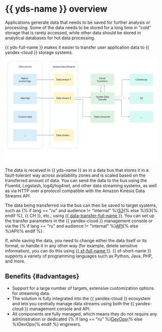 # {{ yds-name }} overview

Applications generate data that needs to be saved for further analysis or processing. Some of the data needs to be stored for a long time in <q>cold</q> storage that is rarely accessed, while other data should be stored in analytical databases for hot data processing.

{{ yds-full-name }} makes it easier to transfer user application data to {{ yandex-cloud }} storage systems.

![overview](../../_assets/data-streams/overview.svg)

The data is received in {{ yds-name }} as in a data bus that stores it in a fault-tolerant way across availability zones and is scaled based on the transferred amount of data. You can send the data to the bus using the Fluentd, Logstash, log4j/log4net, and other data streaming systems, as well as via HTTP over a protocol compatible with the Amazon Kinesis Data Streams API.

The data being transferred via the bus can then be saved to target systems, such as {% if lang == "ru" and audience != "internal" %}[S3](../../glossary/s3.md){% else %}S3{% endif %}, {{ CH }}, etc., using [{{ data-transfer-full-name }}](../../data-transfer/concepts/index.md). You can set up the transfer parameters in the {{ yandex-cloud }} management console or via the {% if lang == "ru" and audience != "internal" %}[API](../../glossary/rest-api.md){% else %}API{% endif %}.

If, while saving the data, you need to change either the data itself or its format, or handle it in any other way (for example, delete sensitive information), you can do this using [{{ sf-full-name }}](../../functions/concepts/index.md). {{ sf-short-name }} supports a variety of programming languages such as Python, Java, PHP, and more.

## Benefits {#advantages}

* Support for a large number of targets, extensive customization options for streaming data.
* The solution is fully integrated into the {{ yandex-cloud }} ecosystem and lets you centrally manage data streams using both the {{ yandex-cloud }} management console and API.
* All components are fully managed, which means they do not require any administration or dedicated {% if lang == "ru" %}[DevOps](/blog/posts/2022/03/what-is-devops){% else %}DevOps{% endif %} engineers.